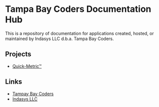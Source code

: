 # Tampa Bay Coders Documentation Hub

This is a repository of documentation for applications created, hosted, or maintained by Indasys LLC d.b.a. Tampa Bay Coders.

## Projects

- [Quick-Metric&trade;](quick-metric)

## Links

- [Tampay Bay Coders](https://www.tampabaycoders.com)
- [Indasys LLC](http://www.indasysllc.com)
